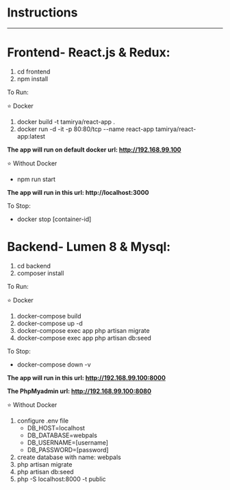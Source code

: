 # Instructions
-----
# Frontend- React.js & Redux:
1. cd frontend
2. npm install

To Run:

⭐ Docker
1. docker build -t tamirya/react-app .
2. docker run -d -it  -p 80:80/tcp --name react-app tamirya/react-app:latest

**The app will run on default docker url: http://192.168.99.100**

⭐ Without Docker
- npm run start

**The app will run in this url: http://localhost:3000**

To Stop:
- docker stop [container-id]
# Backend- Lumen 8 & Mysql:
1. cd backend
2. composer install

To Run:

⭐ Docker
1. docker-compose build
2. docker-compose up -d
3. docker-compose exec app php artisan migrate
4. docker-compose exec app php artisan db:seed

To Stop:
- docker-compose down -v

**The app will run in this url: http://192.168.99.100:8000**

**The PhpMyadmin url: http://192.168.99.100:8080**

⭐ Without Docker
1. configure .env file
    - DB_HOST=localhost
    - DB_DATABASE=webpals
    - DB_USERNAME=[username]
    - DB_PASSWORD=[password]
2. create database with name: webpals
3. php artisan migrate
4. php artisan db:seed 
5. php -S localhost:8000 -t public
